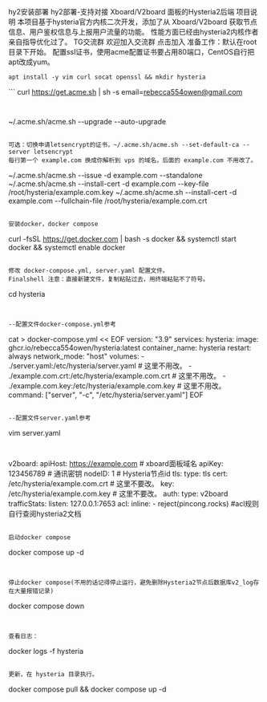 hy2安装部署
hy2部署-支持对接 Xboard/V2board 面板的Hysteria2后端
项目说明
本项目基于hysteria官方内核二次开发，添加了从 Xboard/V2board 获取节点信息、用户鉴权信息与上报用户流量的功能。 性能方面已经由hysteria2内核作者亲自指导优化过了。
TG交流群
欢迎加入交流群 点击加入
准备工作：默认在root目录下开始。 配置ssl证书，使用acme配置证书要占用80端口，CentOS自行把apt改成yum。
```
apt install -y vim curl socat openssl && mkdir hysteria
```



​```
curl https://get.acme.sh | sh -s email=rebecca554owen@gmail.com
```
​
```
~/.acme.sh/acme.sh --upgrade --auto-upgrade
```
​
可选：切换申请letsencrypt的证书，~/.acme.sh/acme.sh --set-default-ca --server letsencrypt
每行第一个 example.com 换成你解析到 vps 的域名，后面的 example.com 不用改了。

```
~/.acme.sh/acme.sh --issue -d example.com --standalone
~/.acme.sh/acme.sh --install-cert -d example.com --key-file /root/hysteria/example.com.key
~/.acme.sh/acme.sh --install-cert -d example.com --fullchain-file /root/hysteria/example.com.crt
```
​
安装docker，docker compose

```
curl -fsSL https://get.docker.com | bash -s docker && systemctl start docker && systemctl enable docker
```
​
修改 docker-compose.yml, server.yaml 配置文件。
Finalshell 注意：直接新建文件，复制粘贴过去，用终端粘贴不了符号。

```
cd hysteria
```

​
--配置文件docker-compose.yml参考

```
cat > docker-compose.yml <<
EOF
version: "3.9"
services:
  hysteria:
    image: ghcr.io/rebecca554owen/hysteria:latest
    container_name: hysteria
    restart: always
    network_mode: "host"
    volumes:
      - ./server.yaml:/etc/hysteria/server.yaml         # 这里不用改。
      - ./example.com.crt:/etc/hysteria/example.com.crt # 这里不用改。
      - ./example.com.key:/etc/hysteria/example.com.key # 这里不用改。
    command: ["server", "-c", "/etc/hysteria/server.yaml"]
EOF
```
​
--配置文件server.yaml参考

```
vim server.yaml
```
​
```
v2board:
  apiHost: https://example.com # xboard面板域名
  apiKey: 123456789 # 通讯密钥
  nodeID: 1 # Hysteria节点id
tls:
  type: tls
  cert: /etc/hysteria/example.com.crt # 这里不要改。
  key: /etc/hysteria/example.com.key  # 这里不要改。
auth:
  type: v2board
trafficStats:
  listen: 127.0.0.1:7653
acl:
  inline:
    - reject(pincong.rocks) #acl规则自行查阅hysteria2文档
```
​
启动docker compose

```
docker compose up -d
```

​
停止docker compose(不用的话记得停止运行，避免删除Hysteria2节点后数据库v2_log存在大量报错记录)

```
docker compose down
```

​
查看日志：
```
docker logs -f hysteria
```
​
更新，在 hysteria 目录执行。

```
docker compose pull && docker compose up -d
```
